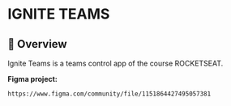 # IGNITE TEAMS

## 📌 Overview 
Ignite Teams is a teams control app of the course ROCKETSEAT.

**Figma project:**
``` 
https://www.figma.com/community/file/1151864427495057381
```